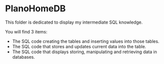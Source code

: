 # PlanoHomeDB
This folder is dedicated to display my intermediate SQL knowledge.

You will find 3 items:
 
  - The SQL code creating the tables and inserting values into those tables.
  - The SQL code that stores and updates current data into the table.
  - The SQL code that displays storing, manipulating and retrieving data in databases.
  
